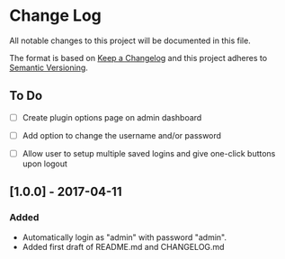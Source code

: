 # Change Log
All notable changes to this project will be documented in this file.

The format is based on [Keep a Changelog](http://keepachangelog.com/)
and this project adheres to [Semantic Versioning](http://semver.org/).


## To Do

- [ ] Create plugin options page on admin dashboard
- [ ] Add option to change the username and/or password
- [ ] Allow user to setup multiple saved logins and give one-click buttons upon logout


## [1.0.0] - 2017-04-11

### Added

- Automatically login as "admin" with password "admin".
- Added first draft of README.md and CHANGELOG.md
